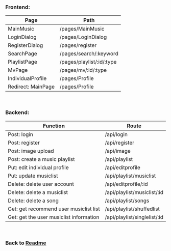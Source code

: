 ### Frontend:

|  Page   | Path  |
|  ----  | ----  |
| MainMusic  | /pages/MainMusic |
| LoginDialog  | /pages/LoginDialog |
| RegisterDialog  | /pages/register|
| SearchPage | /pages/search/:keyword |
| PlaylistPage  | /pages/playlist/:id/:type |
| MvPage | /pages/mv/:id/:type |
| IndividualProfile | /pages/Profile |
| Redirect: MainPage  | /pages/Profile |

<br>

### Backend:

|Function|Route|
|  ----  | ----  |
|Post: login|/api/login|
|Post: register	|/api/register|
|Post: image upload|	/api/image|
|Post: create a music playlist	|/api/playlist|
|Put: edit individual profile	|/api/editprofile|
|Put: update musiclist|	/api/playlist/musiclist|	
|Delete: delete user account|	/api/editprofile/:id|
|Delete: delete a musiclist	|/api/playlist/musiclist/:id|
|Delete: delete a song|	/api/playlist/songs|
|Get: get recommend user musiclist list	|/api/playlist/shuffedlist|
|Get: get the user musiclist information	|/api/playlist/singlelist/:id|

<br>
	
### Back to [Readme](/README.md)

